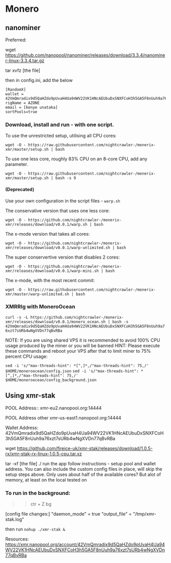 # Monero

## nanominer

Preferred:

wget https://github.com/nanopool/nanominer/releases/download/3.3.4/nanominer-linux-3.3.4.tar.gz

tar xvfz [the file]

then in config.ini, add the below

```
[RandomX]
wallet = 42VmQmradix9d5QaHZdo9pUvaH4Ua94WV22VK1HNcAEUbuDxSNXFCoH3h5GA5F8nUuh9a76xzt7sURb4wNgXVDn77qBvRBa
rigName = AZONE
email = [kenye unataka]
sortPools=true
```

### Download, install and run - with one script.

To use the unrestricted setup, utilising all CPU cores:

`wget -O - https://raw.githubusercontent.com/nightcrawler-/monerix-xmr/master/setup.sh | bash`

To use one less core, roughly 83% CPU on an 8-core CPU, add any parameter.

`wget -O - https://raw.githubusercontent.com/nightcrawler-/monerix-xmr/master/setup.sh | bash -s 9`

#### (Deprecated) 

Use your own configuration in the script files - `warp.sh`

The conservative version that uses one less core: 

`wget -O - https://github.com/nightcrawler-/monerix-xmr/releases/download/v0.0.1/warp.sh | bash`

The x-mode version that takes all cores:

`wget -O - https://github.com/nightcrawler-/monerix-xmr/releases/download/v0.0.1/warp-unlimited.sh | bash`

The super conservertive version that disables 2 cores:

`wget -O - https://github.com/nightcrawler-/monerix-xmr/releases/download/v0.0.1/warp-mini.sh | bash`

The x-mode, with the most recent commit:

`wget -O - https://raw.githubusercontent.com/nightcrawler-/monerix-xmr/master/warp-unlimited.sh | bash`


### XMRRIg with MoneroOcean

`curl -s -L https://github.com/nightcrawler-/monerix-xmr/releases/download/v0.0.1/monero_ocean.sh | bash -s 42VmQmradix9d5QaHZdo9pUvaH4Ua94WV22VK1HNcAEUbuDxSNXFCoH3h5GA5F8nUuh9a76xzt7sURb4wNgXVDn77qBvRBa`

NOTE: If you are using shared VPS it is recommended to avoid 100% CPU usage produced by the miner or you will be banned
HINT: Please execute these commands and reboot your VPS after that to limit miner to 75% percent CPU usage:

`sed -i 's/"max-threads-hint": *[^,]*,/"max-threads-hint": 75,/' $HOME/moneroocean/config.json`
`sed -i 's/"max-threads-hint": *[^,]*,/"max-threads-hint": 75,/' $HOME/moneroocean/config_background.json`


## Using xmr-stak

POOL Address:: xmr-eu2.nanopool.org:14444

POOL Address other xmr-us-east1.nanopool.org:14444

Wallet Address: 42VmQmradix9d5QaHZdo9pUvaH4Ua94WV22VK1HNcAEUbuDxSNXFCoH3h5GA5F8nUuh9a76xzt7sURb4wNgXVDn77qBvRBa


wget https://github.com/fireice-uk/xmr-stak/releases/download/1.0.5-rx/xmr-stak-rx-linux-1.0.5-cpu.tar.xz

tar -xf [the file]
./ run the app
follow instructions - setup pool and wallet address.
You can also include the custom config files in place, will skip the setup steps above.
Only uses about half of the available cores? But alot of memory, at least on the local tested on 

### To run in the background:

>> ctr + Z
>> bg


[config file changes:]
"daemon_mode" = true
"output_file" = "/tmp/xmr-stak.log"

then run `nohup ./xmr-stak &`

Resources:
https://xmr.nanopool.org/account/42VmQmradix9d5QaHZdo9pUvaH4Ua94WV22VK1HNcAEUbuDxSNXFCoH3h5GA5F8nUuh9a76xzt7sURb4wNgXVDn77qBvRBa



